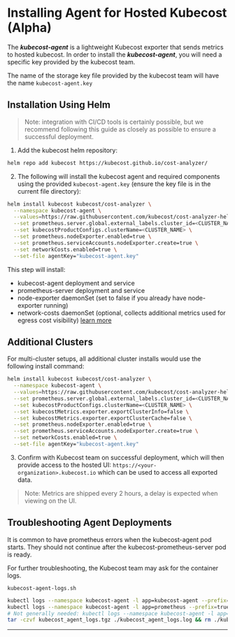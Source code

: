 Installing Agent for Hosted Kubecost (Alpha)
============================================

The ___kubecost-agent___ is a lightweight Kubecost exporter that sends metrics to hosted kubecost. In order to install the ___kubecost-agent___, you will need a specific key provided by the kubecost team.

The name of the storage key file provided by the kubecost team will have the name `kubecost-agent.key`

## Installation Using Helm

> Note: integration with CI/CD tools is certainly possible, but we recommend following this guide as closely as possible to ensure a successful deployment.

1. Add the kubecost helm repository:
```bash
helm repo add kubecost https://kubecost.github.io/cost-analyzer/
```

2. The following will install the kubecost agent and required components using the provided `kubecost-agent.key` (ensure the key file is in the current file directory):
```bash
helm install kubecost kubecost/cost-analyzer \
  --namespace kubecost-agent \
  --values=https://raw.githubusercontent.com/kubecost/cost-analyzer-helm-chart/develop/cost-analyzer/values-agent.yaml \
  --set prometheus.server.global.external_labels.cluster_id=<CLUSTER_NAME> \
  --set kubecostProductConfigs.clusterName=<CLUSTER_NAME> \
  --set prometheus.nodeExporter.enabled=true \
  --set prometheus.serviceAccounts.nodeExporter.create=true \
  --set networkCosts.enabled=true \
  --set-file agentKey="kubecost-agent.key"
```
This step will install:
* kubecost-agent deployment and service
* prometheus-server deployment and service
* node-exporter daemonSet (set to false if you already have node-exporter running)
* network-costs daemonSet (optional, collects additional metrics used for egress cost visibility) [learn more](https://guide.kubecost.com/hc/en-us/articles/4407595973527)

## Additional Clusters

For multi-cluster setups, all additional cluster installs would use the following install command:

```bash
helm install kubecost kubecost/cost-analyzer \
  --namespace kubecost-agent \
  --values=https://raw.githubusercontent.com/kubecost/cost-analyzer-helm-chart/develop/cost-analyzer/values-agent.yaml \
  --set prometheus.server.global.external_labels.cluster_id=<CLUSTER_NAME> \
  --set kubecostProductConfigs.clusterName=<CLUSTER_NAME> \
  --set kubecostMetrics.exporter.exportClusterInfo=false \
  --set kubecostMetrics.exporter.exportClusterCache=false \
  --set prometheus.nodeExporter.enabled=true \
  --set prometheus.serviceAccounts.nodeExporter.create=true \
  --set networkCosts.enabled=true \
  --set-file agentKey="kubecost-agent.key"
```

3. Confirm with Kubecost team on successful deployment, which will then provide access to the hosted UI: `https://<your-organization>.kubecost.io` which can be used to access all exported data.

> Note: Metrics are shipped every 2 hours, a delay is expected when viewing on the UI.


## Troubleshooting Agent Deployments

It is common to have prometheus errors when the kubecost-agent pod starts. They should not continue after the kubecost-prometheus-server pod is ready.

For further troubleshooting, the Kubecost team may ask for the container logs.

`kubecost-agent-logs.sh`
```sh
kubectl logs --namespace kubecost-agent -l app=kubecost-agent --prefix=true --all-containers --tail=-1 >./kubecost_agent_logs.log
kubectl logs --namespace kubecost-agent -l app=prometheus --prefix=true --all-containers --tail=-1 >>./kubecost_agent_logs.log
# Not generally needed: kubectl logs --namespace kubecost-agent -l app=kubecost-network-costs --prefix=true --all-containers --tail=-1 >>./kubecost_agent_logs.log
tar -czvf kubecost_agent_logs.tgz ./kubecost_agent_logs.log && rm ./kubecost_agent_logs.log
```

---
<!--- {"article":"4425132038167","section":"1500002777682","permissiongroup":"1500001277122"} --->